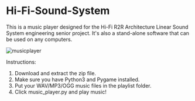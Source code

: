 # Hi-Fi-Sound-System

This is a music player designed for the Hi-Fi R2R Architecture Linear Sound System engineering senior project. It's also a stand-alone software that can be used on any computers.

![musicplayer](https://user-images.githubusercontent.com/56523949/145934216-af39adf4-5646-41d0-a963-5372ce439d94.PNG)

Instructions:  
1. Download and extract the zip file.
2. Make sure you have Python3 and Pygame installed.
3. Put your WAV/MP3/OGG music files in the playlist folder.
4. Click music_player.py and play music!

